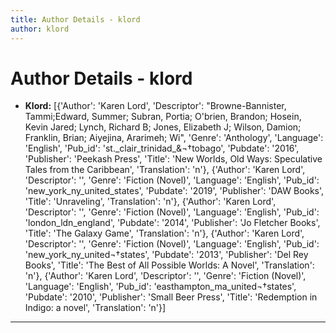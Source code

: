 ```yaml
---
title: Author Details - klord
author: klord
---
```


# Author Details - klord

<ul>
    <li><strong>Klord:</strong> [{'Author': 'Karen Lord', 'Descriptor': "Browne-Bannister, Tammi;Edward, Summer; Subran, Portia; O'brien, Brandon; Hosein, Kevin Jared; Lynch, Richard B; Jones, Elizabeth J; Wilson, Damion; Franklin, Brian; Aiyejina, Ararimeh; Wi", 'Genre': 'Anthology', 'Language': 'English', 'Pub_id': 'st._clair_trinidad_&¬†tobago', 'Pubdate': '2016', 'Publisher': 'Peekash Press', 'Title': 'New Worlds, Old Ways: Speculative Tales from the Caribbean', 'Translation': 'n'}, {'Author': 'Karen Lord', 'Descriptor': '', 'Genre': 'Fiction (Novel)', 'Language': 'English', 'Pub_id': 'new_york_ny_united_states', 'Pubdate': '2019', 'Publisher': 'DAW Books', 'Title': 'Unraveling', 'Translation': 'n'}, {'Author': 'Karen Lord', 'Descriptor': '', 'Genre': 'Fiction (Novel)', 'Language': 'English', 'Pub_id': 'london_ldn_england', 'Pubdate': '2014', 'Publisher': 'Jo Fletcher Books', 'Title': 'The Galaxy Game', 'Translation': 'n'}, {'Author': 'Karen Lord', 'Descriptor': '', 'Genre': 'Fiction (Novel)', 'Language': 'English', 'Pub_id': 'new_york_ny_united¬†states', 'Pubdate': '2013', 'Publisher': 'Del Rey Books', 'Title': 'The Best of All Possible Worlds: A Novel', 'Translation': 'n'}, {'Author': 'Karen Lord', 'Descriptor': '', 'Genre': 'Fiction (Novel)', 'Language': 'English', 'Pub_id': 'easthampton_ma_united¬†states', 'Pubdate': '2010', 'Publisher': 'Small Beer Press', 'Title': 'Redemption in Indigo: a novel', 'Translation': 'n'}]</li>
</ul>
<hr>